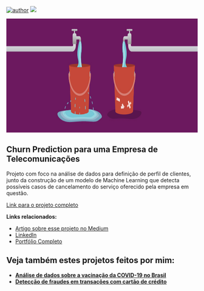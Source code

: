 [![author](https://img.shields.io/badge/author-henriquepeter-red.svg)](https://www.linkedin.com/in/henriquepeter/) [![](https://img.shields.io/badge/python-3.7+-blue.svg)](https://www.python.org/downloads/release/python-365/)

<p>
  <img src="https://raw.githubusercontent.com/carlosfab/dsnp2/master/img/churnrate.jpg" alt="churn" height=300>
</p>

## Churn Prediction para uma Empresa de Telecomunicações

Projeto com foco na análise de dados para definição de perfil de clientes, junto da construção de um modelo de Machine Learning que detecta possíveis casos de cancelamento do serviço oferecido pela empresa em questão.

[Link para o projeto completo](https://github.com/Henrique-Peter/churn_prediction_project/blob/main/Churn_Prediction_para_uma_empresa_de_Telecomunica%C3%A7%C3%B5es.ipynb)

**Links relacionados:**
* [Artigo sobre esse projeto no Medium](https://bit.ly/3OCxRvy)
* [LinkedIn](https://www.linkedin.com/in/henriquepeter/)
* [Portfólio Completo](https://github.com/Henrique-Peter/portfolio/blob/main/README.md)


## Veja também estes projetos feitos por mim:

* **[Análise de dados sobre a vacinação da COVID-19 no Brasil](https://bit.ly/3tvdDLc)**
* **[Detecção de fraudes em transações com cartão de crédito](https://github.com/Henrique-Peter/fraud_detection)**
